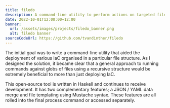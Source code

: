 ```yaml
---
title: filedo
description: A command-line utility to perform actions on targeted files.
date: 2022-10-01T12:00:00+12:00
banner: 
  url: /assets/images/projects/filedo_banner.png
  alt: filedo banner
sourceCodeUrl: https://github.com/tvandinther/filedo
---
```

The initial goal was to write a command-line utility that aided the deployment of various IaC organised in a particular file structure. As I designed the solution, it became clear that a general approach to running commands against globs of files using a recursive structure would be extremely beneficial to more than just deploying IaC.

This open-source tool is written in Haskell and continues to receive development. It has two complementary features; a JSON / YAML data merge and file templating using Mustache syntax. These features are all rolled into the final process command or accessed separately.
